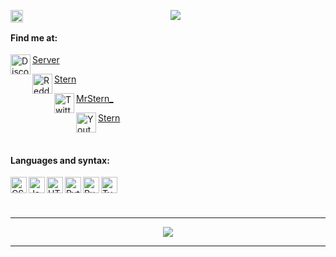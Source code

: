 [Discord]: https://www.discord.gg/6HdJDXxdSb
[GitHub]: https://www.github.com/MrSternn
[Reddit]: https://www.reddit.com/u/PuzzleheadedTell7137
[Twitter]: https://www.twitter.com/MrStern_
[YouTube]: https://www.youtube.com/channel/UCdoIPI0Gb04wmFp11NmpvuQ

<div align=center>

[<img align="left" alt="Github" width="20px" src="https://api.iconify.design/logos:github-icon.svg" />][Github]
![](https://komarev.com/ghpvc/?username=MrSternn&label=profile+views&color=fb0000)

</div>

#### Find me at:

[<img align="left" alt="Discord" width="32px" src="https://api.iconify.design/logos:discord-icon.svg" /><p>Server</p>][Discord]
[<img align="left" alt="Reddit" width="32px" src="https://api.iconify.design/logos:reddit-icon.svg" /><p>Stern</p>][Reddit]
[<img align="left" alt="Twitter" width="32px" src="https://api.iconify.design/logos:twitter.svg" /><p>MrStern_</p>][Twitter]
[<img align="left" alt="Youtube" width="32px" src="https://api.iconify.design/logos:youtube-icon.svg" /><p>Stern</p>][Youtube]

<br />

#### Languages and syntax:
<img align="left" alt="CSS3" width="26px" src="https://api.iconify.design/vscode-icons:file-type-css.svg" />
<img align="left" alt="JavaScript" width="26px" src="https://api.iconify.design/vscode-icons:file-type-js.svg" />
<img align="left" alt="HTML5" width="26px" src="https://api.iconify.design/vscode-icons:file-type-html.svg" />
<img align="left" alt="Python" width="26px" src="https://api.iconify.design/vscode-icons:file-type-python.svg" />
<img align="left" alt="Rust" width="26px" src="https://api.iconify.design/vscode-icons:file-type-rust.svg" />
<img align="left" alt="TypeScript" width="26px" src="https://api.iconify.design/vscode-icons:file-type-typescript.svg" />

<br />
<br />
<br />
 
---

<div align="center">
  <img align="center" src="https://github-readme-stats.vercel.app/api?username=MrSternn&show_icons=true&theme=synthwave" />
</div>

---
